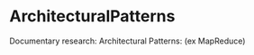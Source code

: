ArchitecturalPatterns
=====================

Documentary research: Architectural Patterns: (ex MapReduce)

